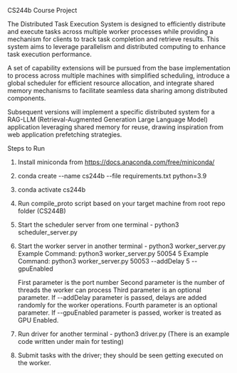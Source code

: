 CS244b Course Project

The Distributed Task Execution System is designed to efficiently distribute and execute tasks across multiple worker processes while providing a mechanism for clients to track task completion and retrieve results. This system aims to leverage parallelism and distributed computing to enhance task execution performance.

A set of capability extensions will be pursued from the base implementation to process across multiple machines with simplified scheduling, introduce a global scheduler for efficient resource allocation, and integrate shared memory mechanisms to facilitate seamless data sharing among distributed components. 

Subsequent versions will implement a specific distributed system for a RAG-LLM (Retrieval-Augmented Generation Large Language Model) application leveraging shared memory for reuse, drawing inspiration from web application prefetching strategies. 

Steps to Run

1) Install miniconda from https://docs.anaconda.com/free/miniconda/
2) conda create --name cs244b --file requirements.txt python=3.9
3) conda activate cs244b
4) Run compile_proto script based on your target machine from root repo folder (CS244B)
5) Start the scheduler server from one terminal - python3 scheduler_server.py
6) Start the worker server in another terminal - python3 worker_server.py <PortNumber>
    Example Command: python3 worker_server.py 50054 5
    Example Command: python3 worker_server.py 50053 --addDelay 5 --gpuEnabled

    First parameter is the port number
    Second parameter is the number of threads the worker can process
    Third parameter is an optional parameter. If --addDelay parameter is passed, delays are added randomly for the worker operations.
    Fourth parameter is an optional parameter. If --gpuEnabled parameter is passed, worker is treated as GPU Enabled.


7) Run driver for another terminal - python3 driver.py (There is an example code written under main for testing)
8) Submit tasks with the driver; they should be seen getting executed on the worker.

